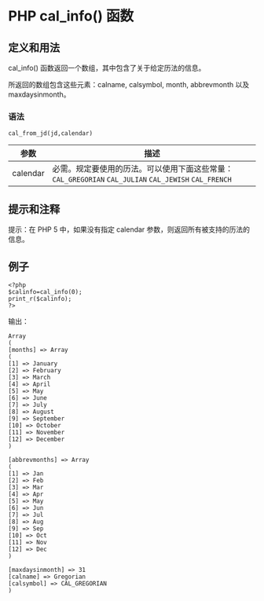 # PHP cal_info() 函数



## 定义和用法

cal_info() 函数返回一个数组，其中包含了关于给定历法的信息。

所返回的数组包含这些元素：calname, calsymbol, month, abbrevmonth 以及 maxdaysinmonth。

### 语法

```
cal_from_jd(jd,calendar)
```

| 参数 | 描述 |
| --- | --- |
| calendar | 必需。规定要使用的历法。可以使用下面这些常量：   `CAL_GREGORIAN`   `CAL_JULIAN`   `CAL_JEWISH`   `CAL_FRENCH` |

## 提示和注释

提示：在 PHP 5 中，如果没有指定 calendar 参数，则返回所有被支持的历法的信息。

## 例子

```
<?php
$calinfo=cal_info(0);
print_r($calinfo);
?>
```

输出：

```
Array
(
[months] => Array
(
[1] => January
[2] => February
[3] => March
[4] => April
[5] => May
[6] => June
[7] => July
[8] => August
[9] => September
[10] => October
[11] => November
[12] => December
)

[abbrevmonths] => Array
(
[1] => Jan
[2] => Feb
[3] => Mar
[4] => Apr
[5] => May
[6] => Jun
[7] => Jul
[8] => Aug
[9] => Sep
[10] => Oct
[11] => Nov
[12] => Dec
)

[maxdaysinmonth] => 31
[calname] => Gregorian
[calsymbol] => CAL_GREGORIAN
)
```
